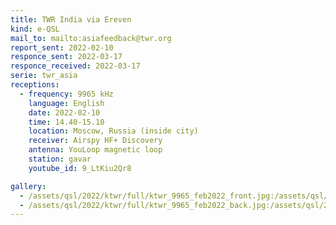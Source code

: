 ```yaml
---
title: TWR India via Ereven
kind: e-QSL
mail_to: mailto:asiafeedback@twr.org
report_sent: 2022-02-10
responce_sent: 2022-03-17
responce_received: 2022-03-17
serie: twr_asia
receptions:
  - frequency: 9965 kHz
    language: English
    date: 2022-02-10
    time: 14.40-15.10
    location: Moscow, Russia (inside city)
    receiver: Airspy HF+ Discovery
    antenna: YouLoop magnetic loop
    station: gavar
    youtube_id: 9_LtKiu2Qr8

gallery:
  - /assets/qsl/2022/ktwr/full/ktwr_9965_feb2022_front.jpg:/assets/qsl/2022/ktwr/small/ktwr_9965_feb2022_front.jpg
  - /assets/qsl/2022/ktwr/full/ktwr_9965_feb2022_back.jpg:/assets/qsl/2022/ktwr/small/ktwr_9965_feb2022_back.jpg
---
```

